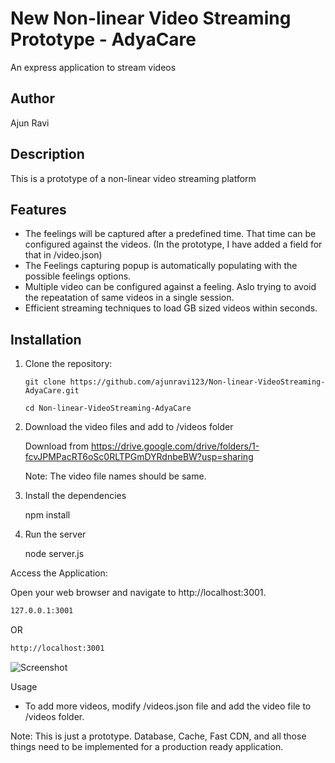
# New Non-linear Video Streaming Prototype - AdyaCare

An express application to stream videos

## Author

Ajun Ravi

## Description

This is a prototype of a non-linear video streaming platform

## Features

- The feelings will be captured after a predefined time. That time can be configured against the videos. (In the prototype, I have added a field for that in /video.json)
- The Feelings capturing popup is automatically populating with the possible feelings options.
- Multiple video can be configured against a feeling. Aslo trying to avoid the repeatation of same videos in a single session.
- Efficient streaming techniques to load GB sized videos within seconds.


## Installation

1. Clone the repository:

   ```shell
   git clone https://github.com/ajunravi123/Non-linear-VideoStreaming-AdyaCare.git

   cd Non-linear-VideoStreaming-AdyaCare

2. Download the video files and add to /videos folder

    Download from https://drive.google.com/drive/folders/1-fcvJPMPacRT6oSc0RLTPGmDYRdnbeBW?usp=sharing

    Note: The video file names should be same.

3. Install the dependencies

    npm install

4. Run the server

    node server.js


Access the Application:

Open your web browser and navigate to http://localhost:3001.


```sh
127.0.0.1:3001
```

OR

```sh
http://localhost:3001
```


![Screenshot](https://lh3.googleusercontent.com/drive-viewer/AFGJ81pyed6Rq9580do_S2O-IAQ_geldBn0IBS7PlgwKB_5MBsYCqtp5PPMMk0jXV_xxIUQQGbfhAiUQIOFS44b44O6fTfMIQA=w1920-h932)



Usage
- To add more videos, modify /videos.json file and add the video file to /videos folder.


Note: This is just a prototype. Database, Cache, Fast CDN, and all those things need to be implemented for a production ready application.

